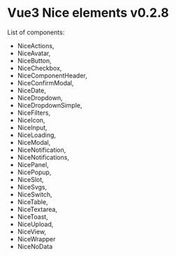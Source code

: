 # Vue3 Nice elements v0.2.8

List of components:

- NiceActions,
- NiceAvatar,
- NiceButton,
- NiceCheckbox,
- NiceComponentHeader,
- NiceConfirmModal,
- NiceDate,
- NiceDropdown,
- NiceDropdownSimple,
- NiceFilters,
- NiceIcon,
- NiceInput,
- NiceLoading,
- NiceModal,
- NiceNotification,
- NiceNotifications,
- NicePanel,
- NicePopup,
- NiceSlot,
- NiceSvgs,
- NiceSwitch,
- NiceTable,
- NiceTextarea,
- NiceToast,
- NiceUpload,
- NiceView,
- NiceWrapper
- NiceNoData
